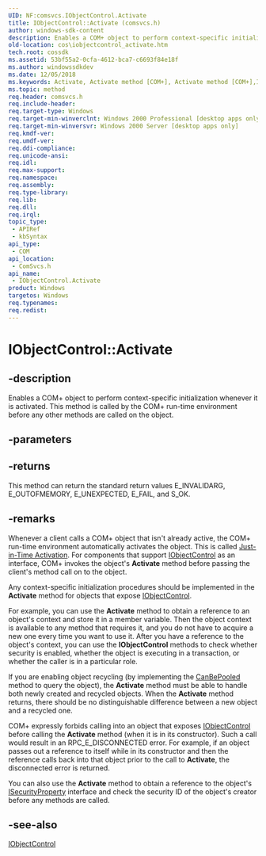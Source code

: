 ```yaml
---
UID: NF:comsvcs.IObjectControl.Activate
title: IObjectControl::Activate (comsvcs.h)
author: windows-sdk-content
description: Enables a COM+ object to perform context-specific initialization whenever it is activated.
old-location: cos\iobjectcontrol_activate.htm
tech.root: cossdk
ms.assetid: 53bf55a2-0cfa-4612-bca7-c6693f84e18f
ms.author: windowssdkdev
ms.date: 12/05/2018
ms.keywords: Activate, Activate method [COM+], Activate method [COM+],IObjectControl interface, IObjectControl interface [COM+],Activate method, IObjectControl.Activate, IObjectControl::Activate, _cos_IObjectControl_Activate, comsvcs/IObjectControl::Activate, cos.iobjectcontrol_activate
ms.topic: method
req.header: comsvcs.h
req.include-header: 
req.target-type: Windows
req.target-min-winverclnt: Windows 2000 Professional [desktop apps only]
req.target-min-winversvr: Windows 2000 Server [desktop apps only]
req.kmdf-ver: 
req.umdf-ver: 
req.ddi-compliance: 
req.unicode-ansi: 
req.idl: 
req.max-support: 
req.namespace: 
req.assembly: 
req.type-library: 
req.lib: 
req.dll: 
req.irql: 
topic_type:
 - APIRef
 - kbSyntax
api_type:
 - COM
api_location:
 - ComSvcs.h
api_name:
 - IObjectControl.Activate
product: Windows
targetos: Windows
req.typenames: 
req.redist: 
---
```


# IObjectControl::Activate


## -description


Enables a COM+ object to perform context-specific initialization whenever it is activated. This method is called by the COM+ run-time environment before any other methods are called on the object.



## -parameters






## -returns



This method can return the standard return values E_INVALIDARG, E_OUTOFMEMORY, E_UNEXPECTED, E_FAIL, and S_OK.




## -remarks



Whenever a client calls a COM+ object that isn't already active, the COM+ run-time environment automatically activates the object. This is called <a href="https://msdn.microsoft.com/47b23cae-d5fc-4788-ab1c-93d6d8ee3f01">Just-in-Time Activation</a>. For components that support <a href="https://msdn.microsoft.com/cbc63f97-dfc7-4e1f-97f9-2043f8bea1d4">IObjectControl</a> as an interface, COM+ invokes the object's <b>Activate</b> method before passing the client's method call on to the object.

Any context-specific initialization procedures should be implemented in the <b>Activate</b> method for objects that expose <a href="https://msdn.microsoft.com/cbc63f97-dfc7-4e1f-97f9-2043f8bea1d4">IObjectControl</a>.

For example, you can use the <b>Activate</b> method to obtain a reference to an object's context and store it in a member variable. Then the object context is available to any method that requires it, and you do not have to acquire a new one every time you want to use it. After you have a reference to the object's context, you can use the <b>IObjectControl</b> methods to check whether security is enabled, whether the object is executing in a transaction, or whether the caller is in a particular role.

If you are enabling object recycling (by implementing the <a href="https://msdn.microsoft.com/97f585f1-e9c2-4122-a5e9-0a10b874b06e">CanBePooled</a> method to query the object), the <b>Activate</b> method must be able to handle both newly created and recycled objects. When the <b>Activate</b> method returns, there should be no distinguishable difference between a new object and a recycled one.

COM+ expressly forbids calling into an object that exposes <a href="https://msdn.microsoft.com/cbc63f97-dfc7-4e1f-97f9-2043f8bea1d4">IObjectControl</a> before calling the <b>Activate</b> method (when it is in its constructor). Such a call would result in an RPC_E_DISCONNECTED error. For example, if an object passes out a reference to itself while in its constructor and then the reference calls back into that object prior to the call to <b>Activate</b>, the disconnected error is returned.



You can also use the <b>Activate</b> method to obtain a reference to the object's <a href="https://msdn.microsoft.com/116715a5-a3e1-48aa-b155-107ea330b7ee">ISecurityProperty</a> interface and check the security ID of the object's creator before any methods are called.





## -see-also




<a href="https://msdn.microsoft.com/cbc63f97-dfc7-4e1f-97f9-2043f8bea1d4">IObjectControl</a>
 

 

